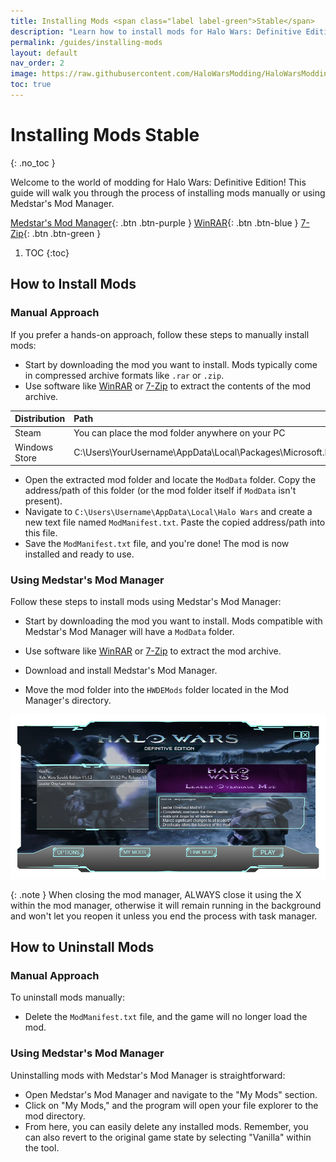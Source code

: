```yaml
---
title: Installing Mods <span class="label label-green">Stable</span>
description: "Learn how to install mods for Halo Wars: Definitive Edition"
permalink: /guides/installing-mods
layout: default
nav_order: 2
image: https://raw.githubusercontent.com/HaloWarsModding/HaloWarsModding.github.io/master/resources/images/metadata/header.png
toc: true
---
```


# Installing Mods <span class="label label-green">Stable</span>
{: .no_toc }

Welcome to the world of modding for Halo Wars: Definitive Edition! This guide will walk you through the process of installing mods manually or using Medstar's Mod Manager.

[Medstar's Mod Manager](https://www.moddb.com/downloads/start/226029?referer=https%3A%2F%2Fwww.moddb.com%2Fmods%2Fhalo-wars-de-mod-manager%2Fdownloads){: .btn .btn-purple }
[WinRAR](https://www.win-rar.com/download.html){: .btn .btn-blue } [7-Zip](https://www.7-zip.org/download.html){: .btn .btn-green }

1. TOC
{:toc}

## How to Install Mods

### Manual Approach

If you prefer a hands-on approach, follow these steps to manually install mods:

- Start by downloading the mod you want to install. Mods typically come in compressed archive formats like `.rar` or `.zip`.
- Use software like [WinRAR](https://www.win-rar.com/download.html) or [7-Zip](https://www.7-zip.org/download.html) to extract the contents of the mod archive.

| Distribution  | Path              | 
|:--------------|:------------------|
| Steam         | You can place the mod folder anywhere on your PC |
| Windows Store | C:\Users\YourUsername\AppData\Local\Packages\Microsoft.BulldogThreshold_8wekyb3d8bbwe\LocalState | 

- Open the extracted mod folder and locate the `ModData` folder. Copy the address/path of this folder (or the mod folder itself if `ModData` isn't present).
- Navigate to `C:\Users\Username\AppData\Local\Halo Wars` and create a new text file named `ModManifest.txt`. Paste the copied address/path into this file.
- Save the `ModManifest.txt` file, and you're done! The mod is now installed and ready to use.

### Using Medstar's Mod Manager

Follow these steps to install mods using Medstar's Mod Manager:

- Start by downloading the mod you want to install. Mods compatible with Medstar's Mod Manager will have a `ModData` folder.

- Use software like [WinRAR](https://www.win-rar.com/download.html) or [7-Zip](https://www.7-zip.org/download.html) to extract the mod archive.

- Download and install Medstar's Mod Manager.

- Move the mod folder into the `HWDEMods` folder located in the Mod Manager's directory.

![](https://raw.githubusercontent.com/HaloWarsModding/HaloWarsModding.github.io/master/resources/images/modmanager/1.png)

{: .note }
When closing the mod manager, ALWAYS close it using the X within the mod manager, otherwise it will remain running in the background and won't let you reopen it unless you end the process with task manager.

## How to Uninstall Mods

### Manual Approach

To uninstall mods manually:

- Delete the `ModManifest.txt` file, and the game will no longer load the mod.

### Using Medstar's Mod Manager

Uninstalling mods with Medstar's Mod Manager is straightforward:

- Open Medstar's Mod Manager and navigate to the "My Mods" section.
- Click on "My Mods," and the program will open your file explorer to the mod directory.
- From here, you can easily delete any installed mods. Remember, you can also revert to the original game state by selecting "Vanilla" within the tool.
